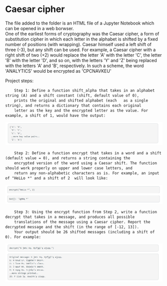# Caesar cipher
The file added to the folder is an HTML file of a Jupyter Notebook which can be opened in a web borwser. </br>
One of the earliest forms of cryptography was the Caesar cipher, a form of substitution cipher in which each letter in the alphabet is shifted by a fixed number of positions (with wrapping). Caesar himself used a left shift of three (-3), but any shift can be used. For example, a Caesar cipher with a right shift of two (+2) would replace the letter 'A' with the letter 'C', the letter 'B' with the letter 'D', and so on, with the letters 'Y' and 'Z' being replaced with the letters 'A' and 'B', respectively. In such a scheme, the word 'ANALYTICS' would be encrypted as 'CPCNAVKEU' </br>

Project steps:</br>

        Step 1: Define a function shift_alpha that takes in an alphabet string (A) and a shift constant (shift, default value of 0), 
        prints the original and shifted alphabet (each   as a single string), and returns a dictionary that contains each original 
        letter as the key and the encrypted letter as the value. For example, a shift of 1, would have the output:
![](Images/Exercise_1.PNG)<br/>
        
        Step 2: Define a function encrypt that takes in a word and a shift (default value = 0), and returns a string containing the 
        encrypted version of the word using a Caesar shift. The function should work properly on upper and lower case letters, and 
        return any non-alphabetic characters as is. For example, an input of "HeLLo *" and a shift of 2  will look like:
![](Images/Exercise_2.PNG)<br/>
    
        Step 3: Using the encrypt function from Step 2, write a function decrypt that takes in a message, and produces all possible 
        translations of the message using a Caesar cipher. Report the decrypted message and the shift (in the range of [-12, 13]). 
        Your output should be 26 shifted messages (including a shift of 0). For example: 
![](Images/Exercise_3.PNG)<br/>
    
    
